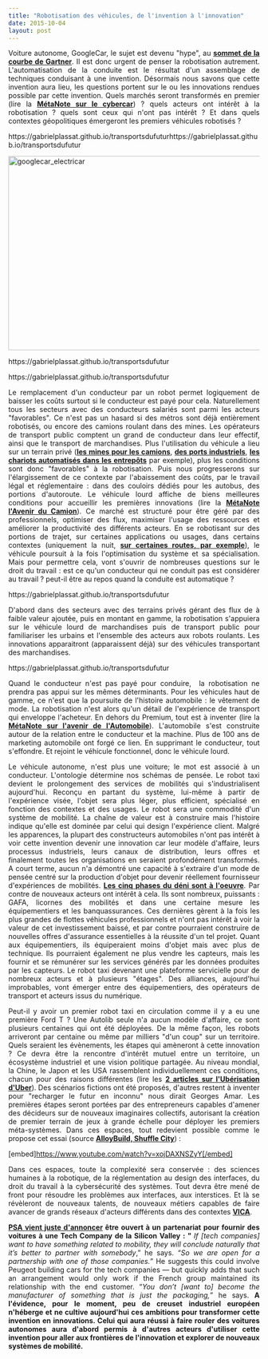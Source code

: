 ```yaml
---
title: "Robotisation des véhicules, de l'invention à l'innovation"
date: 2015-10-04
layout: post
---
```


<p style="text-align: justify">Voiture autonome, GoogleCar, le sujet est devenu "hype", au <strong><a href="http://www.silicon.fr/gartner-hype-cycle-2015-voiture-connectee-autonome-124683.html" target="_blank">sommet de la courbe de Gartner</a></strong>. Il est donc urgent de penser la robotisation autrement. L'automatisation de la conduite est le résultat d'un assemblage de techniques conduisant à une invention. Désormais nous savons que cette invention aura lieu, les questions portent sur le ou les innovations rendues possible par cette invention. Quels marchés seront transformés en premier (lire la <a href="https://gabrielplassat.github.io/transportsdufutur/2014/04/metanote-20-la-voiture-sans-conducteur-la-chimere.html" target="_blank"><strong>MétaNote sur le cybercar</strong></a>) ? quels acteurs ont intérêt à la robotisation ? quels sont ceux qui n'ont pas intérêt ? Et dans quels contextes géopolitiques émergeront les premiers véhicules robotisés ?</p>
https://gabrielplassat.github.io/transportsdufuturhttps://gabrielplassat.github.io/transportsdufutur
<p style="text-align: justify"><a href="http://transportsdufutur.ademe.fr/wp-content/uploads/sites/6/2015/10/googlecar_electricar.jpg"><img class=" size-full wp-image-4092 aligncenter" src="http://transportsdufutur.ademe.fr/wp-content/uploads/sites/6/2015/10/googlecar_electricar.jpg" alt="googlecar_electricar" width="846" height="389" /></a></p>
https://gabrielplassat.github.io/transportsdufutur
<p style="text-align: justify"><!--more--></p>
https://gabrielplassat.github.io/transportsdufutur
<p style="text-align: justify">Le remplacement d'un conducteur par un robot permet logiquement de baisser les coûts surtout si le conducteur est payé pour cela. Naturellement tous les secteurs avec des conducteurs salariés sont parmi les acteurs "favorables". Ce n'est pas un hasard si des métros sont déjà entièrement robotisés, ou encore des camions roulant dans des mines. Les opérateurs de transport public comptent un grand de conducteur dans leur effectif, ainsi que le transport de marchandises. Plus l'utilisation du véhicule a lieu sur un terrain privé (<a href="http://www.24hgold.com/francais/actualite-or-argent-des-poids-lourds-autonomes-arrivent-dans-les-mines-de-l-alberta.aspx?article=7029296246H11690&redirect=false&contributor=Mish." target="_blank"><strong>les mines pour les camions</strong></a>, <a href="http://wardsauto.com/vehicles-technology/singapore-deploy-driverless-vehicles-ports" target="_blank"><strong>des ports industriels</strong></a>, <a href="http://www.lesechos.fr/26/03/2015/LesEchos/21906-126-ECH_balyo-robotise-les-chariots-de-manutention.htm" target="_blank"><strong>les chariots automatisés dans les entrepôts</strong></a> par exemple), plus les conditions sont donc "favorables" à la robotisation. Puis nous progresserons sur l'élargissement de ce contexte par l'abaissement des coûts, par le travail légal et réglementaire : dans des couloirs dédiés pour les autobus, des portions d'autoroute. Le véhicule lourd affiche de biens meilleures conditions pour accueillir les premières innovations (lire la <a href="http://transportsdufutur.ademe.fr/2013/07/metanote-16-lavenir-du-camion.html" target="_blank"><strong>MétaNote l'Avenir du Camion</strong></a>). Ce marché est structuré pour être géré par des professionnels, optimiser des flux, maximiser l'usage des ressources et améliorer la productivité des différents acteurs. En se robotisant sur des portions de trajet, sur certaines applications ou usages, dans certains contextes (uniquement la nuit, <a href="http://www.zdnet.fr/actualites/les-camions-autonomes-en-test-sur-les-routes-allemandes-cette-annee-39822950.htm" target="_blank"><strong>sur certaines routes, par exemple</strong></a>), le véhicule poursuit à la fois l'optimisation du système et sa spécialisation. Mais pour permettre cela, vont s'ouvrir de nombreuses questions sur le droit du travail : est ce qu'un conducteur qui ne conduit pas est considérer au travail ? peut-il être au repos quand la conduite est automatique ?</p>
https://gabrielplassat.github.io/transportsdufutur
<p style="text-align: justify">D'abord dans des secteurs avec des terrains privés gérant des flux de à faible valeur ajoutée, puis en montant en gamme, la robotisation s'appuiera sur le véhicule lourd de marchandises puis de transport public pour familiariser les urbains et l'ensemble des acteurs aux robots roulants. Les innovations apparaitront (apparaissent déjà) sur des véhicules transportant des marchandises.</p>
https://gabrielplassat.github.io/transportsdufutur
<p style="text-align: justify">Quand le conducteur n'est pas payé pour conduire,  la robotisation ne prendra pas appui sur les mêmes déterminants. Pour les véhicules haut de gamme, ce n'est que la poursuite de l'histoire automobile : le vêtement de mode. La robotisation n'est alors qu'un détail de l'expérience de transport qui enveloppe l'acheteur. En dehors du Premium, tout est à inventer (lire la <a href="http://transportsdufutur.ademe.fr/2012/07/lavenir-de-lautomobile.html" target="_blank"><strong>MétaNote sur l'avenir de l'Automobile</strong></a>). L'automobile s'est construite autour de la relation entre le conducteur et la machine. Plus de 100 ans de marketing automobile ont forgé ce lien. En supprimant le conducteur, tout s'effondre. Et rejoint le véhicule fonctionnel, donc le véhicule lourd.</p>

<p style="text-align: justify">Le véhicule autonome, n'est plus une voiture; le mot est associé à un conducteur. L'ontologie détermine nos schémas de pensée. Le robot taxi devient le prolongement des services de mobilités qui s'industrialisent aujourd'hui. Reconçu en partant du système, lui-même à partir de l'expérience visée, l'objet sera plus léger, plus efficient, spécialisé en fonction des contextes et des usages. Le robot sera une commodité d'un système de mobilité. La chaîne de valeur est à construire mais l'histoire indique qu'elle est dominée par celui qui design l'expérience client. Malgré les apparences, la plupart des constructeurs automobiles n'ont pas intérêt à voir cette invention devenir une innovation car leur modèle d'affaire, leurs processus industriels, leurs canaux de distribution, leurs offres et finalement toutes les organisations en seraient profondément transformés. A court terme, aucun n'a démontré une capacité à s'extraire d'un mode de pensée centré sur la production d'objet pour devenir réellement fournisseur d'expériences de mobilités. <a href="http://www.latribune.fr/opinions/tribunes/transition-numerique-les-cinq-etapes-du-deni-468080.html" target="_blank"><strong>Les cinq phases du déni sont à l'oeuvre</strong></a>. Par contre de nouveaux acteurs ont intérêt à cela. Ils sont nombreux, puissants : GAFA, licornes des mobilités et dans une certaine mesure les équipementiers et les banquassurances. Ces dernières gèrent à la fois les plus grandes de flottes véhicules professionnels et n'ont pas intérêt à voir la valeur de cet investissement baissé, et par contre pourraient construire de nouvelles offres d'assurance essentielles à la réussite d'un tel projet. Quant aux équipementiers, ils équiperaient moins d'objet mais avec plus de technique. Ils pourraient également ne plus vendre les capteurs, mais les fournir et se rémunérer sur les services générés par les données produites par les capteurs. Le robot taxi devenant une plateforme servicielle pour de nombreux acteurs et à plusieurs "étages". Des alliances, aujourd'hui improbables, vont émerger entre des équipementiers, des opérateurs de transport et acteurs issus du numérique.</p>

<p style="text-align: justify">Peut-il y avoir un premier robot taxi en circulation comme il y a eu une première Ford T ? Une Autolib seule n'a aucun modèle d'affaire, ce sont plusieurs centaines qui ont été déployées. De la même façon, les robots arriveront par centaine ou même par milliers "d'un coup" sur un territoire. Quels seraient les évènements, les étapes qui amèneront à cette innovation ? Ce devra être la rencontre d'intérêt mutuel entre un territoire, un écosystème industriel et une vision politique partagée. Au niveau mondial, la Chine, le Japon et les USA rassemblent individuellement ces conditions, chacun pour des raisons différentes (lire les <a href="http://transportsdufutur.ademe.fr/2015/07/puis-viendra-luberisation-duber.html" target="_blank"><strong>2 articles sur l'Ubérisation d'Uber</strong></a>). Des scénarios fictions ont été proposés, d'autres restent à inventer pour "recharger le futur en inconnu" nous dirait Georges Amar. Les premières étapes seront portées par des entrepreneurs capables d'amener des décideurs sur de nouveaux imaginaires collectifs, autorisant la création de premier terrain de jeux à grande échelle pour déployer les premiers méta-systèmes. Dans ces espaces, tout redevient possible comme le propose cet essai (source <a href="http://alloybuild.com/portfolio/all/shuffle-city/" target="_blank"><strong>AlloyBuild, Shuffle City</strong></a>) :</p>

[embed]https://www.youtube.com/watch?v=xojDAXNSZyY[/embed]

<p style="text-align: justify">Dans ces espaces, toute la complexité sera conservée : des sciences humaines à la robotique, de la réglementation au design des interfaces, du droit du travail à la cybersécurité des systèmes. Tout devra être mené de front pour résoudre les problèmes aux interfaces, aux interstices. Et là se révèleront de nouveaux talents, de nouveaux métiers capables de faire avancer de grands réseaux d'acteurs différents dans des contextes <a href="http://transportsdufutur.ademe.fr/2013/07/light-foot-print-strategy.html" target="_blank"><strong>VICA</strong></a>.</p>

<p style="text-align: justify"><strong><a href="http://www.ft.com/intl/cms/s/0/2f1c4eea-5c7e-11e5-a28b-50226830d644.html#axzz3ndCRchx1" target="_blank">PSA vient juste d'annoncer</a> être ouvert à un partenariat pour fournir des voitures à une Tech Company de la Silicon Valley : " </strong><em>If [tech companies] want to have something related to mobility, they will conclude naturally that it’s better to partner with somebody</em>,” he says. “<em>So we are open for a partnership with one of those companies.</em>” He suggests this could involve Peugeot building cars for the tech companies — but quickly adds that such an arrangement would only work if the French group maintained its relationship with the end customer. “<em>You don’t [want to] become the manufacturer of something that is just the packaging,</em>” he says. <strong>A l'évidence, pour le moment, peu de creuset industriel européen n'héberge et ne cultive aujourd'hui ces ambitions pour transformer cette invention en innovations. Celui qui aura réussi à faire rouler des voitures autonomes aura d'abord permis à d'autres acteurs d'utiliser cette invention pour aller aux frontières de l'innovation et explorer de nouveaux systèmes de mobilité. </strong></p>

<p style="text-align: justify"><strong>

</strong></p>

<p style="text-align: justify"></p>